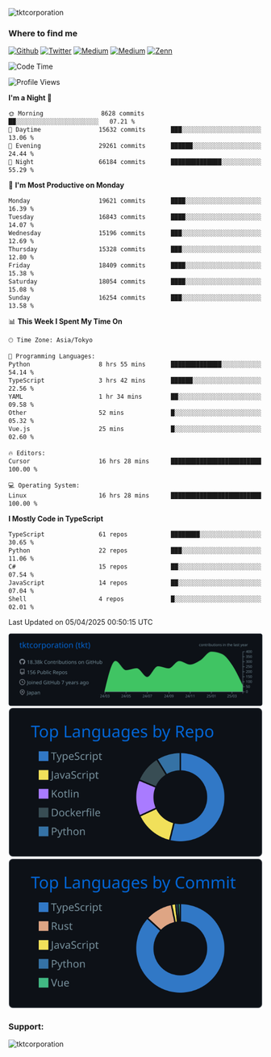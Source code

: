 <p align="left"> <img src="https://komarev.com/ghpvc/?username=tktcorporation&label=Profile%20views&color=0e75b6&style=flat" alt="tktcorporation" /> </p>

<h3>Where to find me</h3>
<p>
<a href="https://github.com/tktcorporation" target="_blank"><img alt="Github" src="https://img.shields.io/badge/GitHub-%2312100E.svg?&style=for-the-badge&logo=Github&logoColor=white" /></a>
<a href="https://twitter.com/tktcorporation" target="_blank"><img alt="Twitter" src="https://img.shields.io/badge/twitter-%231DA1F2.svg?&style=for-the-badge&logo=twitter&logoColor=white" /></a>
<a href="https://www.linkedin.com/in/tktcorporation" target="_blank"><img alt="Medium" src="https://img.shields.io/badge/linkdin-0a66c2.svg?&style=for-the-badge&logo=linkedin&logoColor=white" /></a>
<a href="https://qiita.com/tktcorporation" target="_blank"><img alt="Medium" src="https://img.shields.io/badge/qiita-55C500.svg?&style=for-the-badge&logo=qiita&logoColor=white" /></a>
<a href="https://zenn.dev/tktcorporation" target="_blank"><img alt="Zenn" src="https://img.shields.io/badge/Zenn-3EA8FF.svg?&style=for-the-badge&logo=Zenn&logoColor=white" /></a>
</p>
  
<!--START_SECTION:waka-->
![Code Time](http://img.shields.io/badge/Code%20Time-2%2C269%20hrs%2037%20mins-blue)

![Profile Views](http://img.shields.io/badge/Profile%20Views-0-blue)

**I'm a Night 🦉** 

```text
🌞 Morning                8628 commits        ██░░░░░░░░░░░░░░░░░░░░░░░   07.21 % 
🌆 Daytime                15632 commits       ███░░░░░░░░░░░░░░░░░░░░░░   13.06 % 
🌃 Evening                29261 commits       ██████░░░░░░░░░░░░░░░░░░░   24.44 % 
🌙 Night                  66184 commits       ██████████████░░░░░░░░░░░   55.29 % 
```
📅 **I'm Most Productive on Monday** 

```text
Monday                   19621 commits       ████░░░░░░░░░░░░░░░░░░░░░   16.39 % 
Tuesday                  16843 commits       ████░░░░░░░░░░░░░░░░░░░░░   14.07 % 
Wednesday                15196 commits       ███░░░░░░░░░░░░░░░░░░░░░░   12.69 % 
Thursday                 15328 commits       ███░░░░░░░░░░░░░░░░░░░░░░   12.80 % 
Friday                   18409 commits       ████░░░░░░░░░░░░░░░░░░░░░   15.38 % 
Saturday                 18054 commits       ████░░░░░░░░░░░░░░░░░░░░░   15.08 % 
Sunday                   16254 commits       ███░░░░░░░░░░░░░░░░░░░░░░   13.58 % 
```


📊 **This Week I Spent My Time On** 

```text
🕑︎ Time Zone: Asia/Tokyo

💬 Programming Languages: 
Python                   8 hrs 55 mins       ██████████████░░░░░░░░░░░   54.14 % 
TypeScript               3 hrs 42 mins       ██████░░░░░░░░░░░░░░░░░░░   22.56 % 
YAML                     1 hr 34 mins        ██░░░░░░░░░░░░░░░░░░░░░░░   09.58 % 
Other                    52 mins             █░░░░░░░░░░░░░░░░░░░░░░░░   05.32 % 
Vue.js                   25 mins             █░░░░░░░░░░░░░░░░░░░░░░░░   02.60 % 

🔥 Editors: 
Cursor                   16 hrs 28 mins      █████████████████████████   100.00 % 

💻 Operating System: 
Linux                    16 hrs 28 mins      █████████████████████████   100.00 % 
```

**I Mostly Code in TypeScript** 

```text
TypeScript               61 repos            ████████░░░░░░░░░░░░░░░░░   30.65 % 
Python                   22 repos            ███░░░░░░░░░░░░░░░░░░░░░░   11.06 % 
C#                       15 repos            ██░░░░░░░░░░░░░░░░░░░░░░░   07.54 % 
JavaScript               14 repos            ██░░░░░░░░░░░░░░░░░░░░░░░   07.04 % 
Shell                    4 repos             █░░░░░░░░░░░░░░░░░░░░░░░░   02.01 % 
```




 Last Updated on 05/04/2025 00:50:15 UTC
<!--END_SECTION:waka-->

[![](https://raw.githubusercontent.com/tktcorporation/tktcorporation/master/profile-summary-card-output/github_dark/0-profile-details.svg)](https://github.com/vn7n24fzkq/github-profile-summary-cards)
[![](https://raw.githubusercontent.com/tktcorporation/tktcorporation/master/profile-summary-card-output/github_dark/1-repos-per-language.svg)](https://github.com/vn7n24fzkq/github-profile-summary-cards) [![](https://raw.githubusercontent.com/tktcorporation/tktcorporation/master/profile-summary-card-output/github_dark/2-most-commit-language.svg)](https://github.com/vn7n24fzkq/github-profile-summary-cards)

<h3 align="left">Support:</h3>
<p><a href="https://www.buymeacoffee.com/tktcorporation"> <img align="left" src="https://cdn.buymeacoffee.com/buttons/v2/default-yellow.png" height="50" width="210" alt="tktcorporation" /></a></p><br><br>
